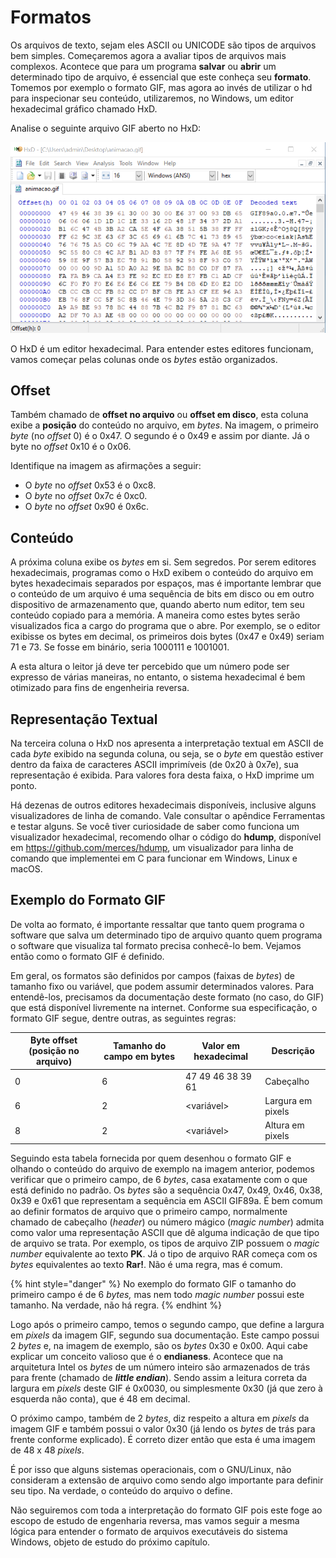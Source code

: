 # Formatos

Os arquivos de texto, sejam eles ASCII ou UNICODE são tipos de arquivos bem simples. Começaremos agora a avaliar tipos de arquivos mais complexos. Acontece que para um programa **salvar** ou **abrir** um determinado tipo de arquivo, é essencial que este conheça seu **formato**. Tomemos por exemplo o formato GIF, mas agora ao invés de utilizar o hd para inspecionar seu conteúdo, utilizaremos, no Windows, um editor hexadecimal gráfico chamado HxD.

Analise o seguinte arquivo GIF aberto no HxD:

![Conteúdo de um arquivo GIF visualizado em hexadecimal](../.gitbook/assets/hxdgif.png)

O HxD é um editor hexadecimal. Para entender estes editores funcionam, vamos começar pelas colunas onde os _bytes_ estão organizados.

## **Offset**

Também chamado de **offset no arquivo** ou **offset em disco**, esta coluna exibe a **posição** do conteúdo no arquivo, em _bytes_. Na imagem, o primeiro _byte_ (no _offset_ 0) é o 0x47. O segundo é o 0x49 e assim por diante. Já o byte no _offset_ 0x10 é o 0x06.

Identifique na imagem as afirmações a seguir:

* O _byte_ no _offset_ 0x53 é o 0xc8.
* O _byte_ no _offset_ 0x7c é 0xc0.
* O _byte_ no _offset_ 0x90 é 0x6c.

## **Conteúdo**

A próxima coluna exibe os _bytes_ em si. Sem segredos. Por serem editores hexadecimais, programas como o HxD exibem o conteúdo do arquivo em bytes hexadecimais separados por espaços, mas é importante lembrar que o conteúdo de um arquivo é uma sequência de bits em disco ou em outro dispositivo de armazenamento que, quando aberto num editor, tem seu conteúdo copiado para a memória. A maneira como estes bytes serão visualizados fica a cargo do programa que o abre. Por exemplo, se o editor exibisse os bytes em decimal, os primeiros dois bytes (0x47 e 0x49) seriam 71 e 73. Se fosse em binário, seria 1000111 e 1001001.

A esta altura o leitor já deve ter percebido que um número pode ser expresso de várias maneiras, no entanto, o sistema hexadecimal é bem otimizado para fins de engenheiria reversa.

## **Representação Textual**

Na terceira coluna o HxD nos apresenta a interpretação textual em ASCII de cada _byte_ exibido na segunda coluna, ou seja, se o _byte_ em questão estiver dentro da faixa de caracteres ASCII imprimíveis (de 0x20 à 0x7e), sua representação é exibida. Para valores fora desta faixa, o HxD imprime um ponto.

Há dezenas de outros editores hexadecimais disponíveis, inclusive alguns visualizadores de linha de comando. Vale consultar o apêndice Ferramentas e testar alguns. Se você tiver curiosidade de saber como funciona um visualizador hexadecimal, recomendo olhar o código do **hdump**, disponível em https://github.com/merces/hdump, um visualizador para linha de comando que implementei em C para funcionar em Windows, Linux e macOS.

## **Exemplo do Formato GIF**

De volta ao formato, é importante ressaltar que tanto quem programa o software que salva um determinado tipo de arquivo quanto quem programa o software que visualiza tal formato precisa conhecê-lo bem. Vejamos então como o formato GIF é definido.

Em geral, os formatos são definidos por campos (faixas de _bytes_) de tamanho fixo ou variável, que podem assumir determinados valores. Para entendê-los, precisamos da documentação deste formato (no caso, do GIF) que está disponível livremente na internet. Conforme sua especificação, o formato GIF segue, dentre outras, as seguintes regras:

| Byte offset (posição no arquivo) | Tamanho do campo em bytes | Valor em hexadecimal | Descrição         |
| -------------------------------- | ------------------------- | -------------------- | ----------------- |
| 0                                | 6                         | 47 49 46 38 39 61    | Cabeçalho         |
| 6                                | 2                         | \<variável>          | Largura em pixels |
| 8                                | 2                         | \<variável>          | Altura em pixels  |

Seguindo esta tabela fornecida por quem desenhou o formato GIF e olhando o conteúdo do arquivo de exemplo na imagem anterior, podemos verificar que o primeiro campo, de 6 _bytes_, casa exatamente com o que está definido no padrão. Os _bytes_ são a sequência 0x47, 0x49, 0x46, 0x38, 0x39 e 0x61 que representam a sequência em ASCII GIF89a. É bem comum ao definir formatos de arquivo que o primeiro campo, normalmente chamado de cabeçalho (_header_) ou número mágico (_magic number_) admita como valor uma representação ASCII que dê alguma indicação de que tipo de arquivo se trata. Por exemplo, os tipos de arquivo ZIP possuem o _magic number_ equivalente ao texto **PK**. Já o tipo de arquivo RAR começa com os _bytes_ equivalentes ao texto **Rar!**. Não é uma regra, mas é comum.

{% hint style="danger" %}
No exemplo do formato GIF o tamanho do primeiro campo é de 6 _bytes,_ mas nem todo _magic number_ possui este tamanho. Na verdade, não há regra.
{% endhint %}

Logo após o primeiro campo, temos o segundo campo, que define a largura em _pixels_ da imagem GIF, segundo sua documentação. Este campo possui 2 _bytes_ e, na imagem de exemplo, são os _bytes_ 0x30 e 0x00. Aqui cabe explicar um conceito valioso que é o **endianess**. Acontece que na arquitetura Intel os _bytes_ de um número inteiro são armazenados de trás para frente (chamado de _**little endian**_). Sendo assim a leitura correta da largura em _pixels_ deste GIF é 0x0030, ou simplesmente 0x30 (já que zero à esquerda não conta), que é 48 em decimal.

O próximo campo, também de 2 _bytes_, diz respeito a altura em _pixels_ da imagem GIF e também possui o valor 0x30 (já lendo os _bytes_ de trás para frente conforme explicado). É correto dizer então que esta é uma imagem de 48 x 48 _pixels_.

É por isso que alguns sistemas operacionais, com o GNU/Linux, não consideram a extensão de arquivo como sendo algo importante para definir seu tipo. Na verdade, o conteúdo do arquivo o define.

Não seguiremos com toda a interpretação do formato GIF pois este foge ao escopo de estudo de engenharia reversa, mas vamos seguir a mesma lógica para entender o formato de arquivos executáveis do sistema Windows, objeto de estudo do próximo capítulo.
